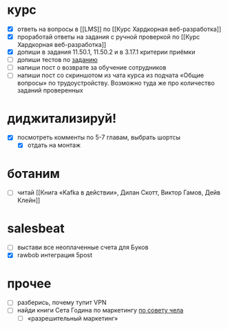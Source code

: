 # курс
- [x] ответь на вопросы в [[LMS]] по [[Курс Хардкорная веб-разработка]]
- [x] проработай ответы на задания с ручной проверкой по [[Курс Хардкорная веб-разработка]]
- [x] допиши в задания 11.50.1, 11.50.2 и в 3.17.1 критерии приёмки
- [ ] допиши тестов по [заданию](https://learn.to.digital/lesson/be33b14bd9b9478ab0758a3e61c03db7/practice/11#comment-c449c70c01b24af492ebf03c788348ff)
- [ ] напиши пост о возврате за обучение сотрудников
- [ ] напиши пост со скриншотом из чата курса из подчата «Общие вопросы» по трудоустройству. Возможно туда же про количество заданий проверенных
# диджитализируй!
- [x] посмотреть комменты по 5-7 главам, выбрать шортсы
	- [x] отдать на монтаж
# ботаним
- [ ] читай [[Книга «Kafka в действии», Дилан Скотт, Виктор Гамов, Дейв Клейн]]
# salesbeat
- [ ] выстави все неоплаченные счета для Буков
- [x] rawbob интеграция 5post
# прочее
- [ ] разберись, почему тупит VPN
- [ ] найди книги Сета Година по маркетингу [по совету чела](https://www.youtube.com/watch?v=ct3788HZCRc)
	- [ ] «разрешительный маркетинг»